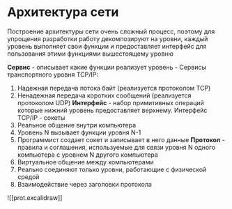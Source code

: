 # Архитектура сети
Построение архитектуры сети очень сложный процесс, поэтому для упрощения разработки работу декомпозируют на уровни, каждый уровень выполняет свои функции и предоставляет интерфейс для пользования этими функциями вышестоящему уровню

**Сервис** - описывает какие функции реализует уровень - Сервисы транспортного уровня TCP/IP: 
1. Надежная передача потока байт (реализуется протоколом TCP) 
2. Ненадежная передача коротких сообщений (реализуется протоколом UDP)
**Интерфейс** - набор примитивных операций которые нижний уровень предоставляет верхнему. Интерфейс TCP/IP - сокеты
1. Реальное общение внутри компьютера
2. Уровень N вызывает функции уровня N-1
3. Программист создает сокет и записывает в него данные
**Протокол** - правила и соглашения, используемые для связи уровня N одного компьютера с уровнем N другого компьютера
1. Виртуальное общение между компьютерами
2. Реально соединяют только уровни, работающие с физической средой
3. Взаимодействие через заголовки протокола

![[prot.excalidraw]]

